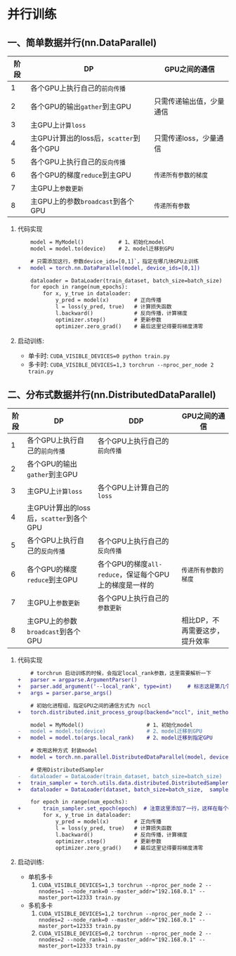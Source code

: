 # 并行训练

## 一、简单数据并行(nn.DataParallel)
|阶段|DP|GPU之间的通信|
|---|---|---|
|1|各个GPU上执行自己的`前向传播`||
|2|各个GPU的输出`gather`到主GPU|只需传递输出值，少量通信|
|3|主GPU上`计算loss`||
|4|主GPU计算出的loss后，`scatter`到各个GPU|只需传递loss，少量通信|
|5|各个GPU上执行自己的`反向传播`||
|6|各个GPU的梯度`reduce`到主GPU|`传递所有参数的梯度`|
|7|主GPU上`参数更新`||
|8|主GPU上的参数`broadcast`到各个GPU|`传递所有参数`|

1. 代码实现
    ```diff
        model = MyModel()           # 1、初始化model
        model = model.to(device)    # 2、model迁移到GPU

        # 只需添加这行，参数device_ids=[0,1]`，指定在哪几块GPU上训练
    +   model = torch.nn.DataParallel(model, device_ids=[0,1])

        dataloader = DataLoader(train_dataset, batch_size=batch_size)
        for epoch in range(num_epochs):
            for x, y_true in dataloader:
                y_pred = model(x)        # 正向传播
                l = loss(y_pred, true)   # 计算损失函数            
                l.backward()             # 反向传播，计算梯度
                optimizer.step()         # 更新参数
                optimizer.zero_grad()    # 最后这里记得要将梯度清零
    ```

2. 启动训练:
    - 单卡时: `CUDA_VISIBLE_DEVICES=0 python train.py`
    - 多卡时: `CUDA_VISIBLE_DEVICES=1,3 torchrun --nproc_per_node 2 train.py`

## 二、分布式数据并行(nn.DistributedDataParallel)
|阶段|DP|DDP|GPU之间的通信|
|---|---|---|---|
|1|各个GPU上执行自己的`前向传播`|各个GPU上执行自己的`前向传播`|
|2|各个GPU的输出`gather`到主GPU||
|3|主GPU上`计算loss`|各个GPU上计算自己的`loss`|
|4|主GPU计算出的loss后，`scatter`到各个GPU||
|5|各个GPU上执行自己的`反向传播`|各个GPU上执行自己的`反向传播`|
|6|各个GPU的梯度`reduce`到主GPU|各个GPU的梯度`all-reduce`，保证每个GPU上的梯度是一样的|`传递所有参数的梯度`|
|7|主GPU上`参数更新`|各个GPU上执行自己的`参数更新`|
|8|主GPU上的参数`broadcast`到各个GPU||相比DP，不再需要这步，提升效率|

1. 代码实现
    ```diff
        # torchrun 启动训练的时候，会指定local_rank参数，这里需要解析一下
    +   parser = argparse.ArgumentParser()
    +   parser.add_argument('--local_rank', type=int)     # 标志这是第几个进程，一个进程使用一块GPU时，这个参数也对应GPU编号
    +   args = parser.parse_args()

        # 初始化进程组，指定GPU之间的通信方式为 nccl
    +   torch.distributed.init_process_group(backend="nccl", init_method='env://')
    
        model = MyModel()                    # 1、初始化model
    -   model = model.to(device)             # 2、model迁移到GPU
    +   model = model.to(args.local_rank)    # 2、model迁移到指定GPU

        # 改用这种方式 封装model
    +   model = torch.nn.parallel.DistributedDataParallel(model, device_ids=[args.local_rank], output_device=args.local_rank)

        # 使用DistributedSampler
    -   dataloader = DataLoader(train_dataset, batch_size=batch_size)
    +   train_sampler = torch.utils.data.distributed.DistributedSampler(train_dataset)
    +   dataloader = DataLoader(dataset, batch_size=batch_size,  sampler=train_sampler, shuffle=(train_sampler is None), pin_memory=False)

        for epoch in range(num_epochs):
    +       train_sampler.set_epoch(epoch)  # 注意这里添加了一行，这样在每个epoch，数据顺序是不同的
            for x, y_true in dataloader:
                y_pred = model(x)        # 正向传播
                l = loss(y_pred, true)   # 计算损失函数            
                l.backward()             # 反向传播，计算梯度
                optimizer.step()         # 更新参数
                optimizer.zero_grad()    # 最后这里记得要将梯度清零
    ```

2. 启动训练:
    - 单机多卡
        1. `CUDA_VISIBLE_DEVICES=1,3 torchrun --nproc_per_node 2 --nnodes=1 --node_rank=0 --master_addr="192.168.0.1" --master_port=12333 train.py`
    - 多机多卡
        1. `CUDA_VISIBLE_DEVICES=1,2 torchrun --nproc_per_node 2 --nnodes=2 --node_rank=0 --master_addr="192.168.0.1" --master_port=12333 train.py`
        2. `CUDA_VISIBLE_DEVICES=0,2 torchrun --nproc_per_node 2 --nnodes=2 --node_rank=1 --master_addr="192.168.0.1" --master_port=12333 train.py`